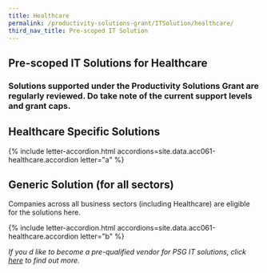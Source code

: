 ```yaml
---
title: Healthcare
permalink: /productivity-solutions-grant/ITSolution/healthcare/
third_nav_title: Pre-scoped IT Solution
---
```


## Pre-scoped IT Solutions for Healthcare

### Solutions supported under the Productivity Solutions Grant are regularly reviewed. Do take note of the current support levels and grant caps.

## Healthcare Specific Solutions
{% include letter-accordion.html accordions=site.data.acc061-healthcare.accordion letter="a" %}

## Generic Solution (for all sectors)
Companies across all business sectors (including Healthcare) are eligible for the solutions here.

{% include letter-accordion.html accordions=site.data.acc061-healthcare.accordion letter="b" %}

_If you d like to become a pre-qualified vendor for PSG IT solutions, click <a target='_blank' href='https://www.imda.gov.sg/icmvendors' >here</a> to find out more._